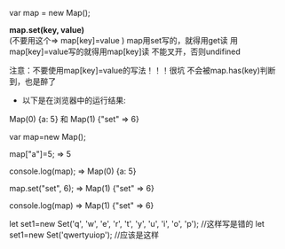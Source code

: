 var map = new Map(); 

**map.set(key, value)**    
(不要用这个=>  map[key]=value )
map用set写的，就得用get读
用map[key]=value写的就得用map[key]读
不能叉开，否则undifined

注意：不要使用map[key]=value的写法！！！很坑
不会被map.has(key)判断到，也是醉了

* 以下是在浏览器中的运行结果:

Map(0) {a: 5} 和 Map(1) {"set" => 6}

var map=new Map(); 

map["a"]=5; 
=>  5

console.log(map); 
=>  Map(0) {a: 5}

map.set("set", 6); 
=>  Map(1) {"set" => 6}

console.log(map)
=>  Map(1) {"set" => 6}

let set1=new Set('q', 'w', 'e', 'r', 't', 'y', 'u', 'i', 'o', 'p'); //这样写是错的
let set1=new Set('qwertyuiop'); //应该是这样


